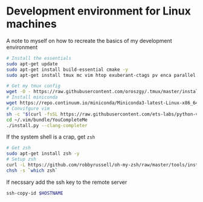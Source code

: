 # Development environment for Linux machines

A note to myself on how to recreate the basics of my development environment

``` bash
# Install the essentials
sudo apt-get update
sudo apt-get install build-essential cmake -y
sudo apt-get install tmux mc vim htop exuberant-ctags pv enca parallel -y

# Get my tmux config
wget -O - https://raw.githubusercontent.com/oroszgy/.tmux/master/install.sh | sh
# Install miniconda
wget https://repo.continuum.io/miniconda/Miniconda3-latest-Linux-x86_64.sh && bash ./Miniconda3-latest-Linux-x86_64.sh && rm -rf ./Miniconda3-latest-Linux-x86_64.sh
# Convifgure vim
sh -c "$(curl -fsSL https://raw.githubusercontent.com/ets-labs/python-vimrc/master/setup.sh)"
cd ~/.vim/bundle/YouCompleteMe
./install.py --clang-completer
```

If the system shell is a crap, get `zsh`

``` bash
# Get zsh
sudo apt-get install zsh -y
# Setup zsh
curl -L https://github.com/robbyrussell/oh-my-zsh/raw/master/tools/install.sh | sh
chsh -s `which zsh`
```

If necssary add the ssh key to the remote server

``` bash
ssh-copy-id $HOSTNAME
```
